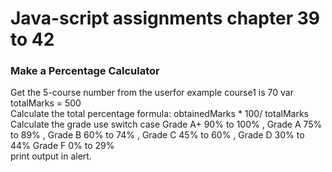 <h1> Java-script assignments chapter 39 to 42 </h1>

<h3> Make a Percentage Calculator </h3>

Get the 5-course number from the userfor example course1 is 70 var totalMarks = 500 </br>
Calculate the total percentage formula: obtainedMarks * 100/ totalMarks </br>
Calculate the grade use switch case Grade A+ 90% to 100% , Grade A 75% to 89% , Grade B 60% to 74% , Grade C 45% to 60% , Grade D 30% to 44% Grade F 0% to 29% </br>
print output in alert.</br>
